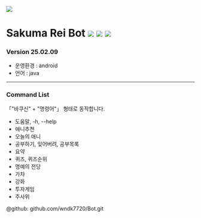 ![](https://capsule-render.vercel.app/api?type=waving&height=300&color=gradient&text=Sakura%20Bakushin%20O%20Bot&animation=blink&section=header&reversal=false&textBg=false)
# Sakuma Rei Bot ![](https://img.shields.io/badge/Java-ED8B00?style=for-the-badge&logo=openjdk&logoColor=white) ![](https://img.shields.io/badge/Android-3DDC84?style=for-the-badge&logo=android&logoColor=white) ![](https://img.shields.io/badge/Android_Studio-3DDC84?style=for-the-badge&logo=android-studio&logoColor=white)
### Version 25.02.09

- 운영환경 : android
- 언어 : java 

---

### Command List

 「"바쿠신" + "명령어"」 형태로 동작합니다.

   - 도움말, -h, --help
   - 애니추천
   - 오늘의 애니
   - 공부하기, 잊어버려, 공부목록
   - 요약
   - 퀴즈, 퀴즈순위
   - 명예의 전당
   - 가챠
   - 강화
   - 투자게임
   - 주사위

@github: github.com/wndk7720/Bot.git
